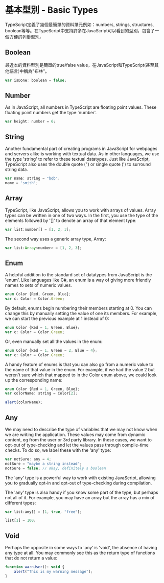 # 基本型別 - Basic Types

TypeScript定義了幾個最簡單的資料單元例如：numbers, strings, structures, boolean等等。在TypeScript中支持許多在JavaScript可以看到的型別，包含了一個方便的列舉型別。

## Boolean

最近本的資料型別是簡單的true/false value，在JavaScript和TypeScript(甚至其他語言)中稱為"布林"。


```javascript
var isDone: boolean = false;
```

## Number

As in JavaScript, all numbers in TypeScript are floating point values. These floating point numbers get the type 'number'.

```javascript
var height: number = 6;
```

## String

Another fundamental part of creating programs in JavaScript for webpages and servers alike is working with textual data. As in other languages, we use the type 'string' to refer to these textual datatypes. Just like JavaScript, TypeScript also uses the double quote (") or single quote (') to surround string data.

```javascript
var name: string = "bob";
name = 'smith';
```

## Array

TypeScript, like JavaScript, allows you to work with arrays of values. Array types can be written in one of two ways. In the first, you use the type of the elements followed by '[]' to denote an array of that element type:

```javascript
var list:number[] = [1, 2, 3];
```

The second way uses a generic array type, Array<elemType>:

```javascript
var list:Array<number> = [1, 2, 3];
```

## Enum

A helpful addition to the standard set of datatypes from JavaScript is the 'enum'. Like languages like C#, an enum is a way of giving more friendly names to sets of numeric values.

```javascript
enum Color {Red, Green, Blue};
var c: Color = Color.Green;
```

By default, enums begin numbering their members starting at 0. You can change this by manually setting the value of one its members. For example, we can start the previous example at 1 instead of 0:

```javascript
enum Color {Red = 1, Green, Blue};
var c: Color = Color.Green;
```

Or, even manually set all the values in the enum:

```javascript
enum Color {Red = 1, Green = 2, Blue = 4};
var c: Color = Color.Green;
```

A handy feature of enums is that you can also go from a numeric value to the name of that value in the enum. For example, if we had the value 2 but weren't sure which that mapped to in the Color enum above, we could look up the corresponding name:

```javascript
enum Color {Red = 1, Green, Blue};
var colorName: string = Color[2];

alert(colorName);
```

## Any

We may need to describe the type of variables that we may not know when we are writing the application. These values may come from dynamic content, eg from the user or 3rd party library. In these cases, we want to opt-out of type-checking and let the values pass through compile-time checks. To do so, we label these with the 'any' type:

```javascript
var notSure: any = 4;
notSure = "maybe a string instead";
notSure = false; // okay, definitely a boolean
```

The 'any' type is a powerful way to work with existing JavaScript, allowing you to gradually opt-in and opt-out of type-checking during compilation.

The 'any' type is also handy if you know some part of the type, but perhaps not all of it. For example, you may have an array but the array has a mix of different types:

```javascript
var list:any[] = [1, true, "free"];

list[1] = 100;
```

## Void

Perhaps the opposite in some ways to 'any' is 'void', the absence of having any type at all. You may commonly see this as the return type of functions that do not return a value:

```javascript
function warnUser(): void {
    alert("This is my warning message");
}
```
